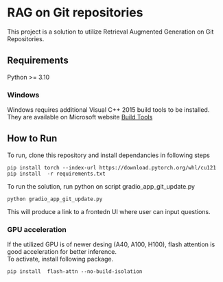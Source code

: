 # RAG on Git repositories
This project is a solution to utilize Retrieval Augmented Generation on Git Repositories.  

## Requirements

Python >= 3.10

### Windows

Windows requires additional Visual C++ 2015 build tools to be installed.  
They are available on Microsoft website [Build Tools](https://visualstudio.microsoft.com/downloads/)

## How to Run
To run, clone this repository and install dependancies in following steps
```
pip install torch --index-url https://download.pytorch.org/whl/cu121
pip install  -r requirements.txt
```

To run the solution, run python on script gradio_app_git_update.py

```
python gradio_app_git_update.py
```
This will produce a link to a frontedn UI where user can input questions.

### GPU acceleration

If the utilized GPU is of newer desing (A40, A100, H100), flash attention is good acceleration for better inference.  
To activate, install following package.
```
pip install  flash-attn --no-build-isolation
```
